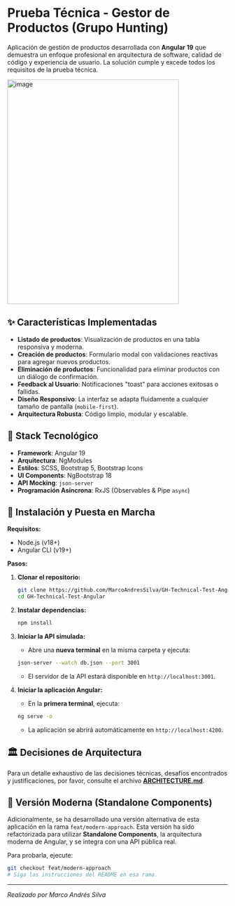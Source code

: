 # Prueba Técnica - Gestor de Productos (Grupo Hunting)

Aplicación de gestión de productos desarrollada con **Angular 19** que demuestra un enfoque profesional en arquitectura de software, calidad de código y experiencia de usuario. La solución cumple y excede todos los requisitos de la prueba técnica.

<img width="392" height="512" alt="image" src="https://github.com/user-attachments/assets/a583123e-291f-4573-bfca-a513dc817e25" />

## ✨ Características Implementadas

-   **Listado de productos**: Visualización de productos en una tabla responsiva y moderna.
-   **Creación de productos**: Formulario modal con validaciones reactivas para agregar nuevos productos.
-   **Eliminación de productos**: Funcionalidad para eliminar productos con un diálogo de confirmación.
-   **Feedback al Usuario**: Notificaciones "toast" para acciones exitosas o fallidas.
-   **Diseño Responsivo**: La interfaz se adapta fluidamente a cualquier tamaño de pantalla (`mobile-first`).
-   **Arquitectura Robusta**: Código limpio, modular y escalable.

## 🚀 Stack Tecnológico

-   **Framework**: Angular 19
-   **Arquitectura**: NgModules
-   **Estilos**: SCSS, Bootstrap 5, Bootstrap Icons
-   **UI Components**: NgBootstrap 18
-   **API Mocking**: `json-server`
-   **Programación Asíncrona**: RxJS (Observables & Pipe `async`)

## 🔧 Instalación y Puesta en Marcha

**Requisitos:**
-   Node.js (v18+)
-   Angular CLI (v19+)

**Pasos:**

1.  **Clonar el repositorio:**
    ```bash
    git clone https://github.com/MarcoAndresSilva/GH-Technical-Test-Angular.git
    cd GH-Technical-Test-Angular
    ```

2.  **Instalar dependencias:**
    ```bash
    npm install
    ```

3.  **Iniciar la API simulada:**
    *   Abre una **nueva terminal** en la misma carpeta y ejecuta:
    ```bash
    json-server --watch db.json --port 3001
    ```
    *   El servidor de la API estará disponible en `http://localhost:3001`.

4.  **Iniciar la aplicación Angular:**
    *   En la **primera terminal**, ejecuta:
    ```bash
    ng serve -o
    ```
    *   La aplicación se abrirá automáticamente en `http://localhost:4200`.

## 🏛️ Decisiones de Arquitectura

Para un detalle exhaustivo de las decisiones técnicas, desafíos encontrados y justificaciones, por favor, consulte el archivo [**ARCHITECTURE.md**](ARCHITECTURE.md).

## 🌟 Versión Moderna (Standalone Components)

Adicionalmente, se ha desarrollado una versión alternativa de esta aplicación en la rama `feat/modern-approach`. Esta versión ha sido refactorizada para utilizar **Standalone Components**, la arquitectura moderna de Angular, y se integra con una API pública real.

Para probarla, ejecute:
```bash
git checkout feat/modern-approach
# Siga las instrucciones del README en esa rama.
```
---
*Realizado por Marco Andrés Silva*
